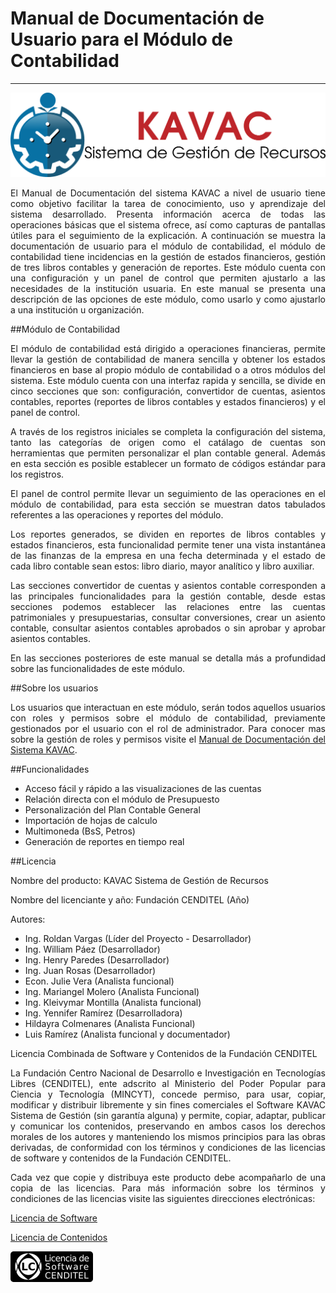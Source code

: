 # Manual de Documentación de Usuario para el Módulo de Contabilidad
*******************************************************************
<div style="text-align: justify;">

![Screenshot](img/logokavac.png#imagen)

El Manual de Documentación del sistema KAVAC a nivel de usuario tiene como objetivo facilitar la tarea de conocimiento, uso y aprendizaje del sistema desarrollado. Presenta información acerca de todas las operaciones básicas que el sistema ofrece, así como capturas de pantallas útiles para el seguimiento de la explicación. A continuación se muestra la documentación de usuario para el módulo de contabilidad, el módulo de contabilidad tiene incidencias en la gestión de estados financieros, gestión de tres libros contables y generación de reportes.  Este módulo cuenta con una configuración y un panel de control que permiten ajustarlo a las necesidades de la institución usuaria. En este manual se presenta una descripción de las opciones de este módulo, como usarlo y como ajustarlo a una institución u organización.


##Módulo de Contabilidad

El módulo de contabilidad está dirigido a operaciones financieras, permite llevar la gestión de contabilidad de manera sencilla y obtener los estados financieros en base al propio módulo de contabilidad o a otros módulos del sistema. Este módulo cuenta con una interfaz rapida y sencilla, se divide en cinco secciones que son: configuración, convertidor de cuentas, asientos contables, reportes (reportes de libros contables y estados financieros) y el panel de control.

A través de los registros iniciales se completa la configuración del sistema, tanto las categorías de origen como el catálago de cuentas son herramientas que permiten personalizar el plan contable general. Además en esta sección es posible establecer un formato de códigos estándar para los registros.

El panel de control permite llevar un seguimiento de las operaciones en el módulo de contabilidad, para esta sección se muestran datos tabulados referentes a las operaciones y reportes del módulo.

Los reportes generados, se dividen en reportes de libros contables y estados financieros, esta funcionalidad permite tener una vista instantánea de las finanzas de la empresa en una fecha determinada y el estado de cada libro contable sean estos: libro diario, mayor analítico y libro auxiliar.

Las secciones convertidor de cuentas y asientos contable corresponden a las principales funcionalidades para la gestión contable, desde estas secciones podemos establecer las relaciones entre las cuentas patrimoniales y presupuestarias, consultar conversiones, crear un asiento contable, consultar asientos contables aprobados o sin aprobar y aprobar asientos contables.

En las secciones posteriores de este manual se detalla más a profundidad sobre las funcionalidades de este módulo.

##Sobre los usuarios


Los usuarios que interactuan en este módulo, serán todos aquellos usuarios con roles y permisos sobre el módulo de contabilidad, previamente gestionados por el usuario con el rol de administrador. Para conocer mas sobre la gestión de roles y permisos visite el [Manual de Documentación del Sistema KAVAC](http://192.168.12.180/manual/base/).



##Funcionalidades

- Acceso fácil y rápido a las visualizaciones de las cuentas
- Relación directa con el módulo de Presupuesto
- Personalización del Plan Contable General
- Importación de hojas de calculo
- Multimoneda (BsS, Petros)
- Generación de reportes en tiempo real

##Licencia

Nombre del producto: KAVAC Sistema de Gestión de Recursos

   Nombre del licenciante y año: Fundación CENDITEL (Año)

   Autores:

   - Ing. Roldan Vargas (Líder del Proyecto - Desarrollador)
   - Ing. William Páez (Desarrollador)
   - Ing. Henry Paredes (Desarrollador)
   - Ing. Juan Rosas (Desarrollador)
   - Econ. Julie Vera (Analista funcional)
   - Ing. Mariangel Molero (Analista Funcional)
   - Ing. Kleivymar Montilla (Analista funcional)
   - Ing. Yennifer Ramírez (Desarrolladora)
   - Hildayra Colmenares (Analista Funcional)
   - Luis Ramírez (Analista funcional y documentador)

Licencia Combinada de Software y Contenidos de la Fundación CENDITEL


La Fundación Centro Nacional de Desarrollo e Investigación en Tecnologías Libres (CENDITEL), ente adscrito al Ministerio del Poder Popular para  Ciencia y Tecnología (MINCYT), concede permiso, para usar, copiar, modificar y distribuir libremente y sin fines comerciales el Software KAVAC Sistema de Gestión (sin garantía alguna) y permite, copiar, adaptar, publicar y comunicar los contenidos, preservando en ambos casos los derechos morales de los autores y manteniendo los mismos principios para las obras derivadas, de conformidad con los términos y condiciones de las licencias de software y contenidos de la Fundación CENDITEL.



Cada vez que copie y distribuya este producto debe acompañarlo de una copia de las licencias. Para más información sobre los términos y condiciones de las licencias visite las siguientes direcciones electrónicas:


[Licencia de Software]( http://conocimientolibre.cenditel.gob.ve/licencia-de-software-v-1-3/)

[Licencia de Contenidos]( http://conocimientolibre.cenditel.gob.ve/licencias/)

![Screenshot](img/licencia.png)

</div>




